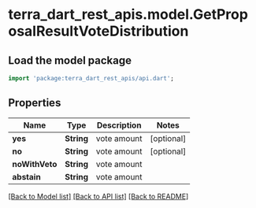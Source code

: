 # terra_dart_rest_apis.model.GetProposalResultVoteDistribution

## Load the model package
```dart
import 'package:terra_dart_rest_apis/api.dart';
```

## Properties
Name | Type | Description | Notes
------------ | ------------- | ------------- | -------------
**yes** | **String** | vote amount | [optional] 
**no** | **String** | vote amount | [optional] 
**noWithVeto** | **String** | vote amount | 
**abstain** | **String** | vote amount | 

[[Back to Model list]](../README.md#documentation-for-models) [[Back to API list]](../README.md#documentation-for-api-endpoints) [[Back to README]](../README.md)


